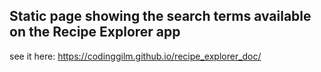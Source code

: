 ## Static page showing the search terms available on the Recipe Explorer app

see it here: https://codinggilm.github.io/recipe_explorer_doc/

